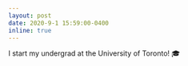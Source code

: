 ```yaml
---
layout: post
date: 2020-9-1 15:59:00-0400
inline: true
---
```


I start my undergrad at the University of Toronto! 🎓
